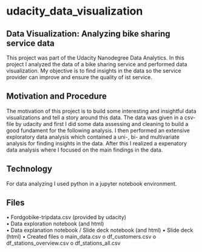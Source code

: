 # udacity_data_visualization
## Data Visualization: Analyzing bike sharing service data

This project was part of the Udacity Nanodegree Data Analytics. In this project I analyzed the data of a bike sharing service and performed data visualization. My objective is to find insights in the data so the service provider can improve and ensure the quality of ist service.

## Motivation and Procedure

The motivation of this project is to build some interesting and insightful data visualizations and tell a story around this data. The data was given in a csv-file by udacity and first I did some data assessing and cleaning to build a good fundament for the following analysis. I then performed an extensive exploratory data analysis which contained a uni-, bi- and multivariate analysis for finding insights in the data. After this I realized a expenatory data analysis where I focused on the main findings in the data.

## Technology

For data analyzing I used python in a jupyter notebook environment.

## Files
•	Fordgobike-tripdata.csv (provided by udacity) <br>
•	Data exploration notebook (and html) <br>
•	Data explanation notebook / Slide deck notebook (and html)
•	Slide deck (html)
•	Created files
o	main_data.csv
o	df_customers.csv
o	df_stations_overview.csv
o	df_stations_all.csv
